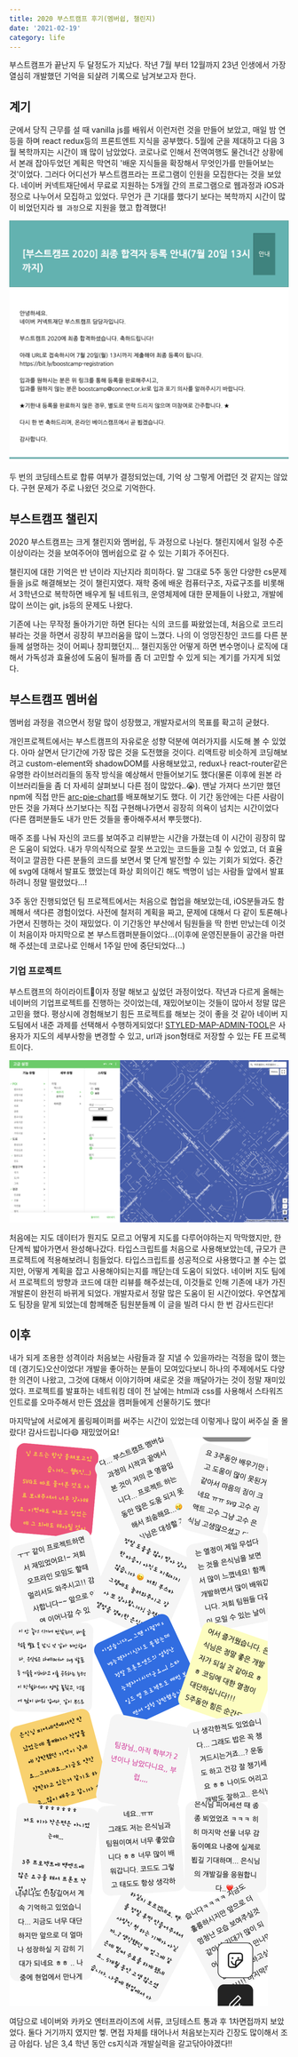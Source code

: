 ```yaml
---
title: 2020 부스트캠프 후기(멤버쉽, 챌린지)
date: '2021-02-19'
category: life
---
```


부스트캠프가 끝난지 두 달정도가 지났다. 작년 7월 부터 12월까지 23년 인생에서 가장 열심히 개발했던 기억을 되샬려 기록으로 남겨보고자 한다.

## 계기

군에서 당직 근무를 설 때 vanilla js를 배워서 이런저런 것을 만들어 보았고, 매일 밤 연등을 하며 react redux등의 프론트엔트 지식을 공부했다. 5월에 군을 제대하고 다음 3월 복학까지는 시간이 꽤 많이 남았었다. 코로나로 인해서 전역여행도 물건너간 상황에서 본래 잡아두었던 계획은 막연히 '배운 지식들을 확장해서 무엇인가를 만들어보는 것'이었다. 그러다 어디선가 부스트캠프라는 프로그램이 인원을 모집한다는 것을 보았다. 네이버 커넥트재단에서 무료로 지원하는 5개월 간의 프로그램으로 웹과정과 iOS과정으로 나누어서 모집하고 있었다. 무언가 큰 기대를 했다기 보다는 복학까지 시간이 많이 비었던지라 `웹 과정`으로 지원을 했고 합격했다!

![pass](https://raw.githubusercontent.com/qkrdmstlr3/devlog/main/posts/contents/life/images/pass.png)

두 번의 코딩테스트로 합류 여부가 결정되었는데, 기억 상 그렇게 어렵던 것 같지는 않았다. 구현 문제가 주로 나왔던 것으로 기억한다.

## 부스트캠프 챌린지

2020 부스트캠프는 크게 챌린지와 멤버쉽, 두 과정으로 나뉜다. 챌린지에서 일정 수준 이상이라는 것을 보여주어야 멤버쉽으로 갈 수 있는 기회가 주어진다.

챌린지에 대한 기억은 반 년이라 지난지라 희미하다. 말 그대로 5주 동안 다양한 cs문제들을 js로 해결해보는 것이 챌린지였다. 재학 중에 배운 컴퓨터구조, 자료구조를 비롯해서 3학년으로 복학하면 배우게 될 네트워크, 운영체제에 대한 문제들이 나왔고, 개발에 많이 쓰이는 git, js등의 문제도 나왔다.

기존에 나는 무작정 돌아가기만 하면 된다는 식의 코드를 짜왔었는데, 처음으로 코드리뷰라는 것을 하면서 굉장히 부끄러움을 많이 느꼈다. 나의 이 엉망진창인 코드를 다른 분들께 설명하는 것이 어찌나 창피했던지... 챌린지동안 어떻게 하면 변수명이나 로직에 대해서 가독성과 효율성에 도움이 될까를 좀 더 고민할 수 있게 되는 계기를 가지게 되었다.

## 부스트캠프 멤버쉽

멤버쉽 과정을 겪으면서 정말 많이 성장했고, 개발자로서의 목표를 확고히 굳혔다.

개인프로젝트에서는 부스트캠프의 자유로운 성향 덕분에 여러가지를 시도해 볼 수 있었다. 아마 살면서 단기간에 가장 많은 것을 도전했을 것이다. 리액트랑 비슷하게 코딩해보려고 custom-element와 shadowDOM를 사용해보았고, redux나 react-router같은 유명한 라이브러리들의 동작 방식을 예상해서 만들어보기도 했다(물론 이후에 원본 라이브러리들을 좀 더 자세히 살펴보니 다른 점이 많았다..😭). 맨날 가져다 쓰기만 했던 npm에 직접 만든 [arc-pie-chart](https://www.npmjs.com/package/arc-pie-chart)를 배포해보기도 했다. 이 기간 동안에는 다른 사람이 만든 것을 가져다 쓰기보다는 직접 구현해나가면서 굉장히 의욕이 넘치는 시간이었다(다른 캠퍼분들도 내가 만든 것들을 좋아해주셔서 뿌듯했다).

매주 조를 나눠 자신의 코드를 보여주고 리뷰받는 시간을 가졌는데 이 시간이 굉장히 많은 도움이 되었다. 내가 무의식적으로 잘못 쓰고있는 코드들을 고칠 수 있었고, 더 효율적이고 깔끔한 다른 분들의 코드를 보면서 몇 단계 발전할 수 있는 기회가 되었다. 중간에 svg에 대해서 발표도 했었는데 화상 회의이긴 해도 백명이 넘는 사람들 앞에서 발표하려니 정말 떨렸었다...!

3주 동안 진행되었던 팀 프로젝트에서는 처음으로 협업을 해보았는데, iOS분들과도 함께해서 색다른 경험이었다. 사전에 철저히 계획을 짜고, 문제에 대해서 다 같이 토론해나가면서 진행하는 것이 재밌었다. 이 기간동안 부산에서 팀원들을 딱 한번 만났는데 이것이 처음이자 마지막으로 본 부스트캠퍼분들이었다...(이후에 운영진분들이 공간을 마련해 주셨는데 코로나로 인해서 1주일 만에 중단되었다...)

### 기업 프로젝트

부스트캠프의 하이라이트🌟이자 정말 해보고 싶었던 과정이었다. 작년과 다르게 올해는 네이버의 기업프로젝트를 진행하는 것이었는데, 재밌어보이는 것들이 많아서 정말 많은 고민을 했다. 평상시에 경험해보기 힘든 프로젝트를 해보는 것이 좋을 것 같아 네이버 지도팀에서 내준 과제를 선택해서 수행하게되었다! [STYLED-MAP-ADMIN-TOOL](https://github.com/boostcamp-2020/Project08-A-Styled-Map-Admin-Tool)은 사용자가 지도의 세부사항을 변경할 수 있고, url과 json형태로 저장할 수 있는 FE 프로젝트이다.

![styled-map-admin-tool](https://raw.githubusercontent.com/qkrdmstlr3/devlog/main/posts/contents/life/images/styled-map-admin-tool.png)

처음에는 지도 데이터가 뭔지도 모르고 어떻게 지도를 다루어야하는지 막막했지만, 한 단계씩 밟아가면서 완성해나갔다. 타입스크립트를 처음으로 사용해보았는데, 규모가 큰 프로젝트에 적용해보려니 힘들었다. 타입스크립트를 성공적으로 사용했다고 볼 수는 없지만, 어떻게 계획을 잡고 사용해야되는지를 깨닫는데 도움이 되었다. 네이버 지도 팀에서 프로젝트의 방향과 코드에 대한 리뷰를 해주셨는데, 이것들로 인해 기존에 내가 가진 개발론이 완전히 바뀌게 되었다. 개발자로서 정말 많은 도움이 된 시간이었다. 우연찮게도 팀장을 맡게 되었는데 함께해준 팀원분들께 이 글을 빌려 다시 한 번 감사드린다!

## 이후

내가 되게 조용한 성격이라 처음보는 사람들과 잘 지낼 수 있을까라는 걱정을 많이 했는데 (경기도)오산이었다! 개발을 좋아하는 분들이 모여있다보니 하나의 주제에서도 다양한 의견이 나왔고, 그것에 대해서 이야기하며 새로운 것을 깨달아가는 것이 정말 재미있었다. 프로젝트를 발표하는 네트워킹 데이 전 날에는 html과 css를 사용해서 스타워즈 인트로를 오마주해서 만든 [영상](https://www.facebook.com/boostcamp.official/videos/424271828755912/)을 캠퍼들에게 선물하기도 했다!

마지막날에 서로에게 롤링페이퍼를 써주는 시간이 있었는데 이렇게나 많이 써주실 줄 몰랐다! 감사드립니다😄 재밌었어요!
![rollingpaper](https://raw.githubusercontent.com/qkrdmstlr3/devlog/main/posts/contents/life/images/rollingpaper.png)

여담으로 네이버와 카카오 엔터프라이즈에 서류, 코딩테스트 통과 후 1차면접까지 보았었다. 둘다 거기까지 였지만 헿. 면접 자체를 태어나서 처음보는지라 긴장도 많이해서 조금 아쉽다. 남은 3,4 학년 동안 cs지식과 개발실력을 갈고닦아야겠다!!
